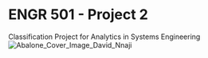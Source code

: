 # ENGR 501 - Project 2
 Classification Project for Analytics in Systems Engineering
<img src="coverimage.png"
     alt="Abalone_Cover_Image_David_Nnaji"
     style="float: left; margin-right: 10px;" />
